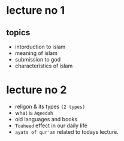 # lecture no 1
## topics 
* intorduction to islam
* meaning of islam
* submission to god
* characteristics of islam 
# lecture no 2
* religon & its types `(2 types)`
* what is `Aqeedah`
* old languages and books
* `Touheed` effect in our daily life
* `ayats of qur'an` related to todays lecture.
